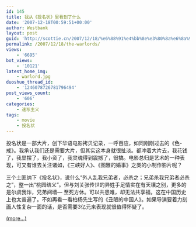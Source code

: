 ```yaml
---
id: 145
title: 我从《投名状》里看到了什么
date: '2007-12-18T00:59:51+00:00'
author: Westbank
layout: post
guid: 'http://scottie.cn/2007/12/18/%e6%88%91%e4%bb%8e%e3%80%8a%e6%8a%95%e5%90%8d%e7%8a%b6%e3%80%8b%e9%87%8c%e7%9c%8b%e5%88%b0%e4%ba%86%e4%bb%80%e4%b9%88/'
permalink: /2007/12/18/the-warlords/
views:
    - '6695'
bot_views:
    - '10121'
latest_home_img:
    - warlord.jpg
duoshuo_thread_id:
    - '1246078726781796494'
post_views_count:
    - '606'
categories:
    - 速写主义
tags:
    - movie
    - 投名状
---
```


投名状是一部大片，创下华语电影拷贝记录，一呼百应，如同刚刚过去的《色-戒》。我承认我们还是需要大片，但其实这本身就很扯淡。都冲着大片去，我花钱了，我显摆了，我小资了，我灵魂得到震撼了，很搞。电影总归是艺术的一种表现，可又有谁去关注诸如，《三峡好人》、《图雅的婚事》之类的小制作影片呢？

三个土匪纳下《投名状》，说什么“外人乱我兄弟者，必杀之；兄弟杀我兄弟者必杀之”，整一出“桃园结义”。但与刘关张传世的异姓手足情实在有天壤之别，更多的是尔虞我诈，兄弟阋墙— 至死方休。可以共患难，却无法共享福，这在中国历史上也太普遍了。不如再看一看柏杨先生写的《丑陋的中国人》。如果导演要着力刻画人性复杂一面的话，是否需要3亿元来表现就很值得怀疑了。

 [<span aria-label="Continue reading 我从《投名状》里看到了什么">(more…)</span>](http://farbank.net/2007/12/18/the-warlords/#more-145)